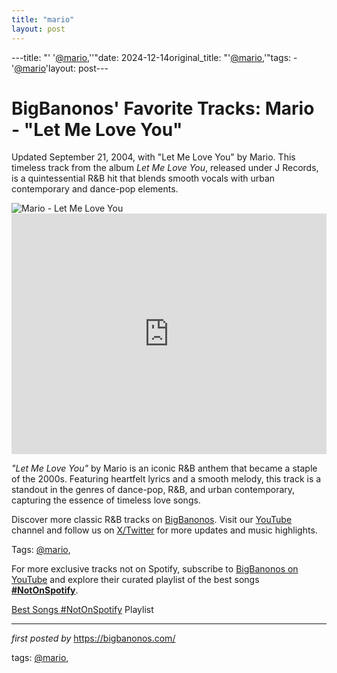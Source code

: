 ```yaml
---
title: "mario"
layout: post
---
```

---title: "' '[@mario](/tags/mario/),''"date: 2024-12-14original_title: "'[@mario](/tags/mario/),'"tags:  - '[@mario](/tags/mario/)'layout: post---<!-- Post Title --><h1 >BigBanonos' Favorite Tracks: Mario - "Let Me Love You"</h1> <!-- Introductory Text --><p >Updated September 21, 2004, with "Let Me Love You" by Mario. This timeless track from the album <em>Let Me Love You</em>, released under J Records, is a quintessential R&B hit that blends smooth vocals with urban contemporary and dance-pop elements.</p> <!-- Featured Image --><div > <img src="https://i.scdn.co/image/ab67616d0000b273c2248a5b79dededa74edfde0" alt="Mario - Let Me Love You" /></div> <!-- YouTube Video Embed --><div > <iframe width="100%" height="385" src="https://www.youtube.com/embed/GFzJSV3M4mQ" title="Mario - Let Me Love You (Lyrics)" frameborder="0" allow="accelerometer; autoplay; clipboard-write; encrypted-media; gyroscope; picture-in-picture; web-share" referrerpolicy="strict-origin-when-cross-origin" allowfullscreen></iframe></div> <!-- Song Information --><div > <p><em>"Let Me Love You"</em> by Mario is an iconic R&B anthem that became a staple of the 2000s. Featuring heartfelt lyrics and a smooth melody, this track is a standout in the genres of dance-pop, R&B, and urban contemporary, capturing the essence of timeless love songs.</p></div> <!-- Footer Links --><div > <p>Discover more classic R&B tracks on <a href="https://bigbanonos.com/" target="_blank">BigBanonos</a>. Visit our <a href="https://www.youtube.com/[@BigBanonos](/tags/BigBanonos/)" target="_blank">YouTube</a> channel and follow us on <a href="https://x.com/bigbanonos" target="_blank">X/Twitter</a> for more updates and music highlights.</p></div> <!-- Tags --><p >Tags: [@mario](/tags/mario/),</p><!--Subscribe and Playlist Links--><div>    <p>For more exclusive tracks not on Spotify, subscribe to <a href="https://www.youtube.com/[@BigBanonos](/tags/BigBanonos/)" target="_blank">BigBanonos on YouTube</a> and explore their curated playlist of the best songs <strong>[#NotOnSpotify](/tags/NotOnSpotify/)</strong>.</p>    <p><a href="https://www.youtube.com/playlist?list=PLtuNtuTatqI0kFahUCbtbfenC_ET5O_tr" target="_blank">Best Songs [#NotOnSpotify](/tags/NotOnSpotify/) Playlist<br /></a></p></div><hr /><p><em>first posted by</em> <a href="https://bigbanonos.com/" rel="noopener" target="_new">https://bigbanonos.com/</a></p><p>tags: [@mario](/tags/mario/),</p>